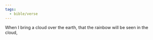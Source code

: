 ```yaml
---
tags:
  - bible/verse
---
```

When I bring a cloud over the earth, that the rainbow will be seen in the cloud,